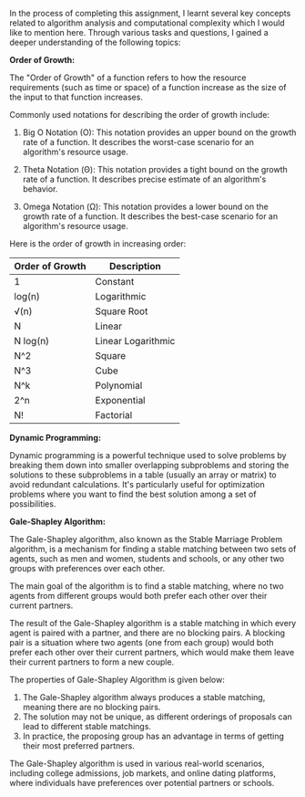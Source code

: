 In the process of completing this assignment, I learnt several key concepts related to 
algorithm analysis and computational complexity which I would like to mention here. Through various tasks and questions, I gained a deeper understanding of the following topics:

**Order of Growth:**

The "Order of Growth" of a function refers to how the resource requirements (such as time 
or space) of a function increase as the size of the input to that function increases.

Commonly used notations for describing the order of growth include:

1. Big O Notation (O): This notation provides an upper bound on the growth rate of a 
function. It describes the worst-case scenario for an algorithm's resource usage.

2. Theta Notation (Θ): This notation provides a tight bound on the growth rate of a 
function. It describes precise estimate of an algorithm's behavior.

3. Omega Notation (Ω): This notation provides a lower bound on the growth rate of a 
function. It describes the best-case scenario for an algorithm's resource usage.

Here is the order of growth in increasing order:

| Order of Growth | Description        |
|-----------------|--------------------|
| 1               | Constant           |
| log(n)          | Logarithmic        |
| √(n)            | Square Root        |
| N               | Linear             |
| N log(n)        | Linear Logarithmic |
| N^2             | Square             |
| N^3             | Cube               |
| N^k             | Polynomial         |
| 2^n             | Exponential        |
| N!              | Factorial          |

**Dynamic Programming:**

Dynamic programming is a powerful technique used to solve problems by breaking them down 
into smaller overlapping subproblems and storing the solutions to these subproblems in a 
table (usually an array or matrix) to avoid redundant calculations. It's particularly 
useful for optimization problems where you want to find the best solution among a set of 
possibilities.

**Gale-Shapley Algorithm:**

The Gale-Shapley algorithm, also known as the Stable Marriage Problem algorithm, is a 
mechanism for finding a stable matching between two sets of agents, such as men and women, 
students and schools, or any other two groups with preferences over each other.

The main goal of the algorithm is to find a stable matching, where no two agents from different groups would both prefer each other over their current partners.

The result of the Gale-Shapley algorithm is a stable matching in which every agent is paired with a partner, and there are no blocking pairs. A blocking pair is a situation where two agents (one from each group) would both prefer each other over their current partners, which would make them leave their current partners to form a new couple.

The properties of Gale-Shapley Algorithm is given below:

1. The Gale-Shapley algorithm always produces a stable matching, meaning there are no blocking pairs.
2. The solution may not be unique, as different orderings of proposals can lead to different stable matchings.
3. In practice, the proposing group has an advantage in terms of getting their most preferred partners.

The Gale-Shapley algorithm is used in various real-world scenarios, including college admissions, job markets, and online dating platforms, where individuals have preferences over potential partners or schools.
